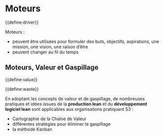 # Moteurs

{{define:driver}}

Moteurs :

- peuvent être utilisées pour formuler des buts, objectifs, aspirations, une mission, une vision, une raison d’être
- peuvent changer au fil du temps

## Moteurs, Valeur et Gaspillage

{{define:value}}

{{define:waste}}

En adoptant les concepts de valeur et de gaspillage, de nombreuses pratiques et idées issues de la **production lean** et du **développement logiciel lean** sont applicables aux organisations pratiquant S3 :

- Cartographie de la Chaîne de Valeur
- différentes stratégies pour éliminer le gaspillage
- la méthode Kanban